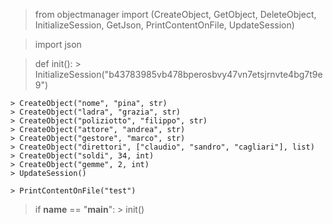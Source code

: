 
> from objectmanager import (CreateObject, 
> GetObject, DeleteObject, InitializeSession, 
> GetJson, PrintContentOnFile, UpdateSession)

> import json  

> def init():
	> InitializeSession("b43783985vb478bperosbvy47vn7etsjrnvte4bg7t9e9")

	> CreateObject("nome", "pina", str)
	> CreateObject("ladra", "grazia", str)
	> CreateObject("poliziotto", "filippo", str)
	> CreateObject("attore", "andrea", str)
	> CreateObject("gestore", "marco", str)
	> CreateObject("direttori", ["claudio", "sandro", "cagliari"], list)
	> CreateObject("soldi", 34, int)
	> CreateObject("gemme", 2, int)
	> UpdateSession()

	> PrintContentOnFile("test")






> if __name__ == "__main__":
	> init()

